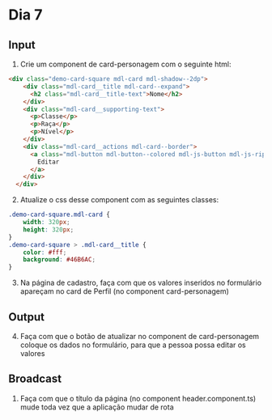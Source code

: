 # Dia 7

## Input

1. Crie um component de card-personagem com o seguinte html:

```html
<div class="demo-card-square mdl-card mdl-shadow--2dp">
    <div class="mdl-card__title mdl-card--expand">
      <h2 class="mdl-card__title-text">Nome</h2>
    </div>
    <div class="mdl-card__supporting-text">
      <p>Classe</p>
      <p>Raça</p>
      <p>Nível</p>
    </div>
    <div class="mdl-card__actions mdl-card--border">
      <a class="mdl-button mdl-button--colored mdl-js-button mdl-js-ripple-effect">
        Editar
      </a>
    </div>
  </div>
```

2. Atualize o css desse component com as seguintes classes:

```css
.demo-card-square.mdl-card {
    width: 320px;
    height: 320px;
}
.demo-card-square > .mdl-card__title {
    color: #fff;
    background: #46B6AC;
}
```

3. Na página de cadastro, faça com que os valores inseridos no formulário apareçam no card de Perfil (no component card-personagem)

## Output

4. Faça com que o botão de atualizar no component de card-personagem coloque os dados no formulário, para que a pessoa possa editar os valores

## Broadcast

1. Faça com que o título da página (no component header.component.ts) mude toda vez que a aplicação mudar de rota
